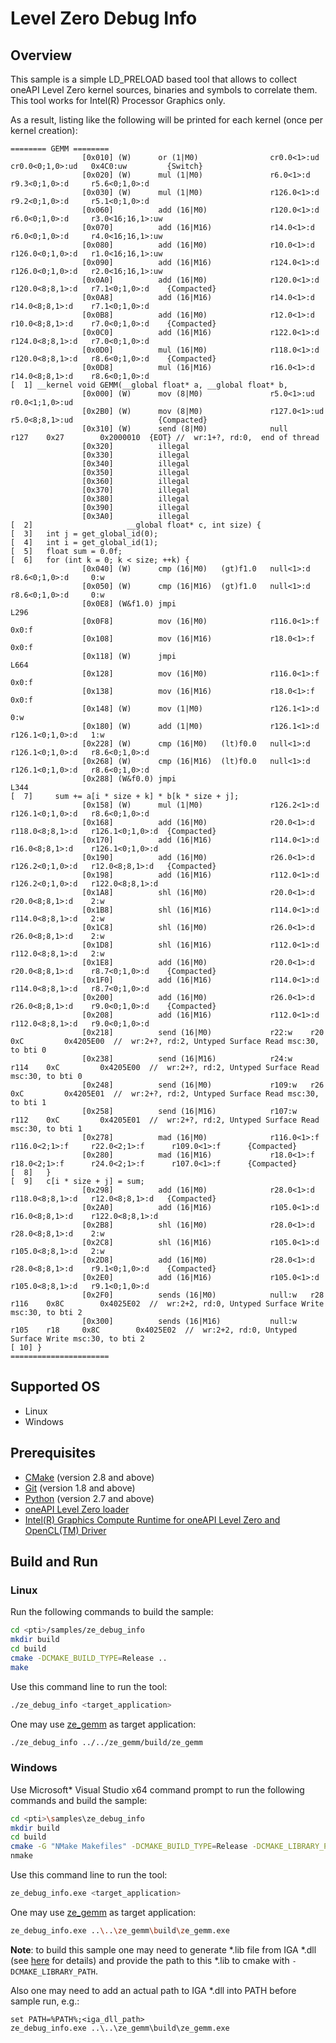 # Level Zero Debug Info
## Overview
This sample is a simple LD_PRELOAD based tool that allows to collect oneAPI Level Zero kernel sources, binaries and symbols to correlate them. This tool works for Intel(R) Processor Graphics only.

As a result, listing like the following will be printed for each kernel (once per kernel creation):
```
======== GEMM ========
                [0x010] (W)      or (1|M0)                cr0.0<1>:ud   cr0.0<0;1,0>:ud   0x4C0:uw         {Switch}
                [0x020] (W)      mul (1|M0)               r6.0<1>:d     r9.3<0;1,0>:d     r5.6<0;1,0>:d
                [0x030] (W)      mul (1|M0)               r126.0<1>:d   r9.2<0;1,0>:d     r5.1<0;1,0>:d
                [0x060]          add (16|M0)              r120.0<1>:d   r6.0<0;1,0>:d     r3.0<16;16,1>:uw
                [0x070]          add (16|M16)             r14.0<1>:d    r6.0<0;1,0>:d     r4.0<16;16,1>:uw
                [0x080]          add (16|M0)              r10.0<1>:d    r126.0<0;1,0>:d   r1.0<16;16,1>:uw
                [0x090]          add (16|M16)             r124.0<1>:d   r126.0<0;1,0>:d   r2.0<16;16,1>:uw
                [0x0A0]          add (16|M0)              r120.0<1>:d   r120.0<8;8,1>:d   r7.1<0;1,0>:d    {Compacted}
                [0x0A8]          add (16|M16)             r14.0<1>:d    r14.0<8;8,1>:d    r7.1<0;1,0>:d
                [0x0B8]          add (16|M0)              r12.0<1>:d    r10.0<8;8,1>:d    r7.0<0;1,0>:d    {Compacted}
                [0x0C0]          add (16|M16)             r122.0<1>:d   r124.0<8;8,1>:d   r7.0<0;1,0>:d
                [0x0D0]          mul (16|M0)              r118.0<1>:d   r120.0<8;8,1>:d   r8.6<0;1,0>:d    {Compacted}
                [0x0D8]          mul (16|M16)             r16.0<1>:d    r14.0<8;8,1>:d    r8.6<0;1,0>:d
[  1] __kernel void GEMM(__global float* a, __global float* b,
                [0x000] (W)      mov (8|M0)               r5.0<1>:ud    r0.0<1;1,0>:ud
                [0x2B0] (W)      mov (8|M0)               r127.0<1>:ud  r5.0<8;8,1>:ud                   {Compacted}
                [0x310] (W)      send (8|M0)              null     r127    0x27        0x2000010  {EOT} //  wr:1+?, rd:0,  end of thread
                [0x320]          illegal
                [0x330]          illegal
                [0x340]          illegal
                [0x350]          illegal
                [0x360]          illegal
                [0x370]          illegal
                [0x380]          illegal
                [0x390]          illegal
                [0x3A0]          illegal
[  2]                     __global float* c, int size) {
[  3]   int j = get_global_id(0);
[  4]   int i = get_global_id(1);
[  5]   float sum = 0.0f;
[  6]   for (int k = 0; k < size; ++k) {
                [0x040] (W)      cmp (16|M0)   (gt)f1.0   null<1>:d     r8.6<0;1,0>:d     0:w
                [0x050] (W)      cmp (16|M16)  (gt)f1.0   null<1>:d     r8.6<0;1,0>:d     0:w
                [0x0E8] (W&f1.0) jmpi                                 L296
                [0x0F8]          mov (16|M0)              r116.0<1>:f   0x0:f
                [0x108]          mov (16|M16)             r18.0<1>:f    0x0:f
                [0x118] (W)      jmpi                                 L664
                [0x128]          mov (16|M0)              r116.0<1>:f   0x0:f
                [0x138]          mov (16|M16)             r18.0<1>:f    0x0:f
                [0x148] (W)      mov (1|M0)               r126.1<1>:d   0:w
                [0x180] (W)      add (1|M0)               r126.1<1>:d   r126.1<0;1,0>:d   1:w
                [0x228] (W)      cmp (16|M0)   (lt)f0.0   null<1>:d     r126.1<0;1,0>:d   r8.6<0;1,0>:d
                [0x268] (W)      cmp (16|M16)  (lt)f0.0   null<1>:d     r126.1<0;1,0>:d   r8.6<0;1,0>:d
                [0x288] (W&f0.0) jmpi                                 L344
[  7]     sum += a[i * size + k] * b[k * size + j];
                [0x158] (W)      mul (1|M0)               r126.2<1>:d   r126.1<0;1,0>:d   r8.6<0;1,0>:d
                [0x168]          add (16|M0)              r20.0<1>:d    r118.0<8;8,1>:d   r126.1<0;1,0>:d  {Compacted}
                [0x170]          add (16|M16)             r114.0<1>:d   r16.0<8;8,1>:d    r126.1<0;1,0>:d
                [0x190]          add (16|M0)              r26.0<1>:d    r126.2<0;1,0>:d   r12.0<8;8,1>:d   {Compacted}
                [0x198]          add (16|M16)             r112.0<1>:d   r126.2<0;1,0>:d   r122.0<8;8,1>:d
                [0x1A8]          shl (16|M0)              r20.0<1>:d    r20.0<8;8,1>:d    2:w
                [0x1B8]          shl (16|M16)             r114.0<1>:d   r114.0<8;8,1>:d   2:w
                [0x1C8]          shl (16|M0)              r26.0<1>:d    r26.0<8;8,1>:d    2:w
                [0x1D8]          shl (16|M16)             r112.0<1>:d   r112.0<8;8,1>:d   2:w
                [0x1E8]          add (16|M0)              r20.0<1>:d    r20.0<8;8,1>:d    r8.7<0;1,0>:d    {Compacted}
                [0x1F0]          add (16|M16)             r114.0<1>:d   r114.0<8;8,1>:d   r8.7<0;1,0>:d
                [0x200]          add (16|M0)              r26.0<1>:d    r26.0<8;8,1>:d    r9.0<0;1,0>:d    {Compacted}
                [0x208]          add (16|M16)             r112.0<1>:d   r112.0<8;8,1>:d   r9.0<0;1,0>:d
                [0x218]          send (16|M0)             r22:w    r20     0xC         0x4205E00  //  wr:2+?, rd:2, Untyped Surface Read msc:30, to bti 0
                [0x238]          send (16|M16)            r24:w    r114    0xC         0x4205E00  //  wr:2+?, rd:2, Untyped Surface Read msc:30, to bti 0
                [0x248]          send (16|M0)             r109:w   r26     0xC         0x4205E01  //  wr:2+?, rd:2, Untyped Surface Read msc:30, to bti 1
                [0x258]          send (16|M16)            r107:w   r112    0xC         0x4205E01  //  wr:2+?, rd:2, Untyped Surface Read msc:30, to bti 1
                [0x278]          mad (16|M0)              r116.0<1>:f   r116.0<2;1>:f     r22.0<2;1>:f      r109.0<1>:f      {Compacted}
                [0x280]          mad (16|M16)             r18.0<1>:f    r18.0<2;1>:f      r24.0<2;1>:f      r107.0<1>:f      {Compacted}
[  8]   }
[  9]   c[i * size + j] = sum;
                [0x298]          add (16|M0)              r28.0<1>:d    r118.0<8;8,1>:d   r12.0<8;8,1>:d   {Compacted}
                [0x2A0]          add (16|M16)             r105.0<1>:d   r16.0<8;8,1>:d    r122.0<8;8,1>:d
                [0x2B8]          shl (16|M0)              r28.0<1>:d    r28.0<8;8,1>:d    2:w
                [0x2C8]          shl (16|M16)             r105.0<1>:d   r105.0<8;8,1>:d   2:w
                [0x2D8]          add (16|M0)              r28.0<1>:d    r28.0<8;8,1>:d    r9.1<0;1,0>:d    {Compacted}
                [0x2E0]          add (16|M16)             r105.0<1>:d   r105.0<8;8,1>:d   r9.1<0;1,0>:d
                [0x2F0]          sends (16|M0)            null:w   r28     r116    0x8C        0x4025E02  //  wr:2+2, rd:0, Untyped Surface Write msc:30, to bti 2
                [0x300]          sends (16|M16)           null:w   r105    r18     0x8C        0x4025E02  //  wr:2+2, rd:0, Untyped Surface Write msc:30, to bti 2
[ 10] }
======================
```
## Supported OS
- Linux
- Windows

## Prerequisites
- [CMake](https://cmake.org/) (version 2.8 and above)
- [Git](https://git-scm.com/) (version 1.8 and above)
- [Python](https://www.python.org/) (version 2.7 and above)
- [oneAPI Level Zero loader](https://github.com/oneapi-src/level-zero)
- [Intel(R) Graphics Compute Runtime for oneAPI Level Zero and OpenCL(TM) Driver](https://github.com/intel/compute-runtime)

## Build and Run
### Linux
Run the following commands to build the sample:
```sh
cd <pti>/samples/ze_debug_info
mkdir build
cd build
cmake -DCMAKE_BUILD_TYPE=Release ..
make
```
Use this command line to run the tool:
```sh
./ze_debug_info <target_application>
```
One may use [ze_gemm](../ze_gemm) as target application:
```sh
./ze_debug_info ../../ze_gemm/build/ze_gemm
```
### Windows
Use Microsoft* Visual Studio x64 command prompt to run the following commands and build the sample:
```sh
cd <pti>\samples\ze_debug_info
mkdir build
cd build
cmake -G "NMake Makefiles" -DCMAKE_BUILD_TYPE=Release -DCMAKE_LIBRARY_PATH=<level_zero_loader>\lib;<iga_lib_path> -DCMAKE_INCLUDE_PATH=<level_zero_loader>\include ..
nmake
```
Use this command line to run the tool:
```sh
ze_debug_info.exe <target_application>
```
One may use [ze_gemm](../ze_gemm) as target application:
```sh
ze_debug_info.exe ..\..\ze_gemm\build\ze_gemm.exe
```
**Note**: to build this sample one may need to generate *.lib file from IGA *.dll (see [here](https://stackoverflow.com/questions/9946322/how-to-generate-an-import-library-lib-file-from-a-dll) for details) and provide the path to this *.lib to cmake with `-DCMAKE_LIBRARY_PATH`.

Also one may need to add an actual path to IGA *.dll into PATH before sample run, e.g.:
```
set PATH=%PATH%;<iga_dll_path>
ze_debug_info.exe ..\..\ze_gemm\build\ze_gemm.exe
```
